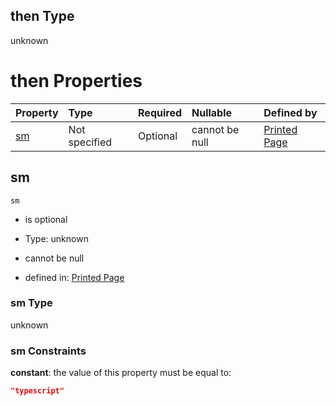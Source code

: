 ## then Type

unknown

# then Properties

| Property  | Type          | Required | Nullable       | Defined by                                                                                                                                                   |
| :-------- | :------------ | :------- | :------------- | :----------------------------------------------------------------------------------------------------------------------------------------------------------- |
| [sm](#sm) | Not specified | Optional | cannot be null | [Printed Page](page-allof-1-then-properties-sm.md "https://impresso.github.io/impresso-schemas/json/canonical/page.schema.json#/allOf/1/then/properties/sm") |

## sm



`sm`

*   is optional

*   Type: unknown

*   cannot be null

*   defined in: [Printed Page](page-allof-1-then-properties-sm.md "https://impresso.github.io/impresso-schemas/json/canonical/page.schema.json#/allOf/1/then/properties/sm")

### sm Type

unknown

### sm Constraints

**constant**: the value of this property must be equal to:

```json
"typescript"
```
